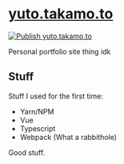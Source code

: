 # [yuto.takamo.to](https://yuto.takamo.to)

[![Publish yuto.takamo.to](https://github.com/remiscarlet/yuto.takamo.to/actions/workflows/main.yml/badge.svg)](https://github.com/remiscarlet/yuto.takamo.to/actions/workflows/main.yml)

Personal portfolio site thing idk

## Stuff

Stuff I used for the first time:

- Yarn/NPM
- Vue
- Typescript
- Webpack (What a rabbithole)

Good stuff.
